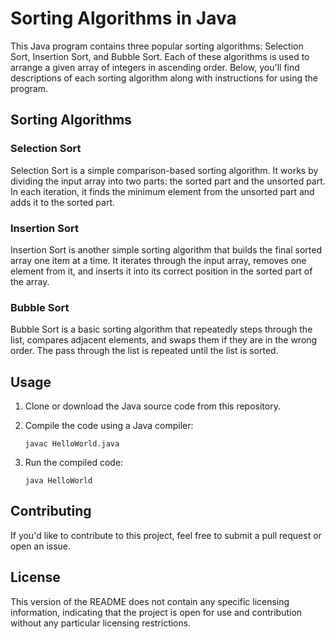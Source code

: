 # Sorting Algorithms in Java

This Java program contains three popular sorting algorithms: Selection Sort, Insertion Sort, and Bubble Sort. Each of these algorithms is used to arrange a given array of integers in ascending order. Below, you'll find descriptions of each sorting algorithm along with instructions for using the program.

## Sorting Algorithms

### Selection Sort
Selection Sort is a simple comparison-based sorting algorithm. It works by dividing the input array into two parts: the sorted part and the unsorted part. In each iteration, it finds the minimum element from the unsorted part and adds it to the sorted part.

### Insertion Sort
Insertion Sort is another simple sorting algorithm that builds the final sorted array one item at a time. It iterates through the input array, removes one element from it, and inserts it into its correct position in the sorted part of the array.

### Bubble Sort
Bubble Sort is a basic sorting algorithm that repeatedly steps through the list, compares adjacent elements, and swaps them if they are in the wrong order. The pass through the list is repeated until the list is sorted.

## Usage

1. Clone or download the Java source code from this repository.

2. Compile the code using a Java compiler:

   ```shell
   javac HelloWorld.java
3. Run the compiled code:

   ```shell
   java HelloWorld

## Contributing

If you'd like to contribute to this project, feel free to submit a pull request or open an issue.

## License

This version of the README does not contain any specific licensing information, indicating that the project is open for use and contribution without any particular licensing restrictions.
